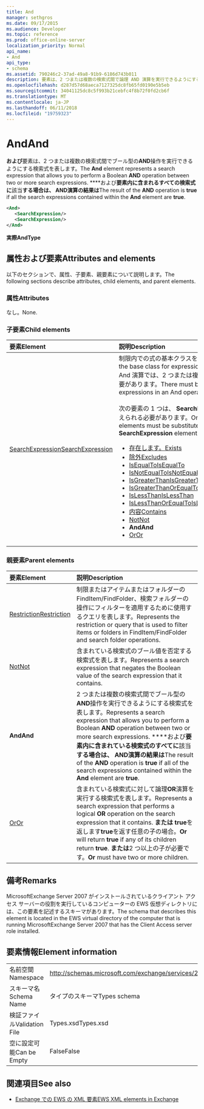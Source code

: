 ```yaml
---
title: And
manager: sethgros
ms.date: 09/17/2015
ms.audience: Developer
ms.topic: reference
ms.prod: office-online-server
localization_priority: Normal
api_name:
- And
api_type:
- schema
ms.assetid: 790246c2-37ad-49a8-91b9-6186d743b011
description: 要素は、2 つまたは複数の検索式間で論理 AND 演算を実行できるようにする検索式を表します。 AND 演算の結果では、要素内に含まれるすべての検索式に該当する場合は true です。
ms.openlocfilehash: d287d57d68aeca7127325dc8fb65fd0190e5b5eb
ms.sourcegitcommit: 34041125dc8c5f993b21cebfc4f8b72f0fd2cb6f
ms.translationtype: MT
ms.contentlocale: ja-JP
ms.lasthandoff: 06/11/2018
ms.locfileid: "19759323"
---
```

# <a name="and"></a><span data-ttu-id="574e6-104">And</span><span class="sxs-lookup"><span data-stu-id="574e6-104">And</span></span>

<span data-ttu-id="574e6-105">**および**要素は、2 つまたは複数の検索式間でブール型の**AND**操作を実行できるようにする検索式を表します。</span><span class="sxs-lookup"><span data-stu-id="574e6-105">The **And** element represents a search expression that allows you to perform a Boolean **AND** operation between two or more search expressions.</span></span> <span data-ttu-id="574e6-106">****および**要素内に含まれるすべての検索式に**該当**する場合は、 **AND**演算の結果は**</span><span class="sxs-lookup"><span data-stu-id="574e6-106">The result of the **AND** operation is **true** if all the search expressions contained within the **And** element are **true**.</span></span>
  
```xml
<And>
   <SearchExpression/>
   <SearchExpression/>
</And>
```

 <span data-ttu-id="574e6-107">**実際**</span><span class="sxs-lookup"><span data-stu-id="574e6-107">**AndType**</span></span>
## <a name="attributes-and-elements"></a><span data-ttu-id="574e6-108">属性および要素</span><span class="sxs-lookup"><span data-stu-id="574e6-108">Attributes and elements</span></span>

<span data-ttu-id="574e6-109">以下のセクションで、属性、子要素、親要素について説明します。</span><span class="sxs-lookup"><span data-stu-id="574e6-109">The following sections describe attributes, child elements, and parent elements.</span></span>
  
### <a name="attributes"></a><span data-ttu-id="574e6-110">属性</span><span class="sxs-lookup"><span data-stu-id="574e6-110">Attributes</span></span>

<span data-ttu-id="574e6-111">なし。</span><span class="sxs-lookup"><span data-stu-id="574e6-111">None.</span></span>
  
### <a name="child-elements"></a><span data-ttu-id="574e6-112">子要素</span><span class="sxs-lookup"><span data-stu-id="574e6-112">Child elements</span></span>

|<span data-ttu-id="574e6-113">**要素**</span><span class="sxs-lookup"><span data-stu-id="574e6-113">**Element**</span></span>|<span data-ttu-id="574e6-114">**説明**</span><span class="sxs-lookup"><span data-stu-id="574e6-114">**Description**</span></span>|
|:-----|:-----|
|[<span data-ttu-id="574e6-115">SearchExpression</span><span class="sxs-lookup"><span data-stu-id="574e6-115">SearchExpression</span></span>](searchexpression.md) <br/> | <span data-ttu-id="574e6-116">制限内での式の基本クラスを表します。</span><span class="sxs-lookup"><span data-stu-id="574e6-116">Represents the base class for expressions within a restriction.</span></span> <span data-ttu-id="574e6-117">And 演算では、2 つまたは複数の検索式を入力する必要があります。</span><span class="sxs-lookup"><span data-stu-id="574e6-117">There must be two or more search expressions in an And operation.</span></span><br/><br/>  <span data-ttu-id="574e6-118">次の要素の 1 つは、 **SearchExpression**要素に置き換えられる必要があります。</span><span class="sxs-lookup"><span data-stu-id="574e6-118">One of the following elements must be substituted for the **SearchExpression** element:</span></span><ul><li> [<span data-ttu-id="574e6-119">存在します。</span><span class="sxs-lookup"><span data-stu-id="574e6-119">Exists</span></span>](exists.md)</li><li>[<span data-ttu-id="574e6-120">除外</span><span class="sxs-lookup"><span data-stu-id="574e6-120">Excludes</span></span>](excludes.md)</li><li>[<span data-ttu-id="574e6-121">IsEqualTo</span><span class="sxs-lookup"><span data-stu-id="574e6-121">IsEqualTo</span></span>](isequalto.md)</li><li>[<span data-ttu-id="574e6-122">IsNotEqualTo</span><span class="sxs-lookup"><span data-stu-id="574e6-122">IsNotEqualTo</span></span>](isnotequalto.md)</li><li>[<span data-ttu-id="574e6-123">IsGreaterThan</span><span class="sxs-lookup"><span data-stu-id="574e6-123">IsGreaterThan</span></span>](isgreaterthan.md)</li><li>[<span data-ttu-id="574e6-124">IsGreaterThanOrEqualTo</span><span class="sxs-lookup"><span data-stu-id="574e6-124">IsGreaterThanOrEqualTo</span></span>](isgreaterthanorequalto.md)</li><li>[<span data-ttu-id="574e6-125">IsLessThan</span><span class="sxs-lookup"><span data-stu-id="574e6-125">IsLessThan</span></span>](islessthan.md)</li><li>[<span data-ttu-id="574e6-126">IsLessThanOrEqualTo</span><span class="sxs-lookup"><span data-stu-id="574e6-126">IsLessThanOrEqualTo</span></span>](islessthanorequalto.md)</li><li>[<span data-ttu-id="574e6-127">内容</span><span class="sxs-lookup"><span data-stu-id="574e6-127">Contains</span></span>](contains.md)</li><li>[<span data-ttu-id="574e6-128">Not</span><span class="sxs-lookup"><span data-stu-id="574e6-128">Not</span></span>](not.md)</li><li><span data-ttu-id="574e6-129">**And**</span><span class="sxs-lookup"><span data-stu-id="574e6-129">**And**</span></span></li><li>[<span data-ttu-id="574e6-130">Or</span><span class="sxs-lookup"><span data-stu-id="574e6-130">Or</span></span>](or.md) </li></ul> |
   
### <a name="parent-elements"></a><span data-ttu-id="574e6-131">親要素</span><span class="sxs-lookup"><span data-stu-id="574e6-131">Parent elements</span></span>

|<span data-ttu-id="574e6-132">**要素**</span><span class="sxs-lookup"><span data-stu-id="574e6-132">**Element**</span></span>|<span data-ttu-id="574e6-133">**説明**</span><span class="sxs-lookup"><span data-stu-id="574e6-133">**Description**</span></span>|
|:-----|:-----|
|[<span data-ttu-id="574e6-134">Restriction</span><span class="sxs-lookup"><span data-stu-id="574e6-134">Restriction</span></span>](restriction.md) <br/> |<span data-ttu-id="574e6-135">制限またはアイテムまたはフォルダーの FindItem/FindFolder、検索フォルダーの操作にフィルターを適用するために使用するクエリを表します。</span><span class="sxs-lookup"><span data-stu-id="574e6-135">Represents the restriction or query that is used to filter items or folders in FindItem/FindFolder and search folder operations.</span></span>  <br/> |
|[<span data-ttu-id="574e6-136">Not</span><span class="sxs-lookup"><span data-stu-id="574e6-136">Not</span></span>](not.md) <br/> |<span data-ttu-id="574e6-137">含まれている検索式のブール値を否定する検索式を表します。</span><span class="sxs-lookup"><span data-stu-id="574e6-137">Represents a search expression that negates the Boolean value of the search expression that it contains.</span></span>  <br/> |
|<span data-ttu-id="574e6-138">**And**</span><span class="sxs-lookup"><span data-stu-id="574e6-138">**And**</span></span> <br/> |<span data-ttu-id="574e6-139">2 つまたは複数の検索式間でブール型の**AND**操作を実行できるようにする検索式を表します。</span><span class="sxs-lookup"><span data-stu-id="574e6-139">Represents a search expression that allows you to perform a Boolean **AND** operation between two or more search expressions.</span></span> <span data-ttu-id="574e6-140">****および**要素内に含まれている検索式のすべてに**該当**する場合は、 **AND**演算の結果は**</span><span class="sxs-lookup"><span data-stu-id="574e6-140">The result of the **AND** operation is **true** if all of the search expressions contained within the **And** element are **true**.</span></span>  <br/> |
|[<span data-ttu-id="574e6-141">Or</span><span class="sxs-lookup"><span data-stu-id="574e6-141">Or</span></span>](or.md) <br/> |<span data-ttu-id="574e6-142">含まれている検索式に対して論理**OR**演算を実行する検索式を表します。</span><span class="sxs-lookup"><span data-stu-id="574e6-142">Represents a search expression that performs a logical **OR** operation on the search expression that it contains.</span></span> <span data-ttu-id="574e6-143">**または** **true**を返します**true**を返す任意の子の場合。</span><span class="sxs-lookup"><span data-stu-id="574e6-143">**Or** will return **true** if any of its children return **true**.</span></span> <span data-ttu-id="574e6-144">**または**2 つ以上の子が必要です。</span><span class="sxs-lookup"><span data-stu-id="574e6-144">**Or** must have two or more children.</span></span>  <br/> |
   
## <a name="remarks"></a><span data-ttu-id="574e6-145">備考</span><span class="sxs-lookup"><span data-stu-id="574e6-145">Remarks</span></span>

<span data-ttu-id="574e6-146">MicrosoftExchange Server 2007 がインストールされているクライアント アクセス サーバーの役割を実行しているコンピューターの EWS 仮想ディレクトリには、この要素を記述するスキーマがあります。</span><span class="sxs-lookup"><span data-stu-id="574e6-146">The schema that describes this element is located in the EWS virtual directory of the computer that is running MicrosoftExchange Server 2007 that has the Client Access server role installed.</span></span>
  
## <a name="element-information"></a><span data-ttu-id="574e6-147">要素情報</span><span class="sxs-lookup"><span data-stu-id="574e6-147">Element information</span></span>

|||
|:-----|:-----|
|<span data-ttu-id="574e6-148">名前空間</span><span class="sxs-lookup"><span data-stu-id="574e6-148">Namespace</span></span>  <br/> |http://schemas.microsoft.com/exchange/services/2006/types  <br/> |
|<span data-ttu-id="574e6-149">スキーマ名</span><span class="sxs-lookup"><span data-stu-id="574e6-149">Schema Name</span></span>  <br/> |<span data-ttu-id="574e6-150">タイプのスキーマ</span><span class="sxs-lookup"><span data-stu-id="574e6-150">Types schema</span></span>  <br/> |
|<span data-ttu-id="574e6-151">検証ファイル</span><span class="sxs-lookup"><span data-stu-id="574e6-151">Validation File</span></span>  <br/> |<span data-ttu-id="574e6-152">Types.xsd</span><span class="sxs-lookup"><span data-stu-id="574e6-152">Types.xsd</span></span>  <br/> |
|<span data-ttu-id="574e6-153">空に設定可能</span><span class="sxs-lookup"><span data-stu-id="574e6-153">Can be Empty</span></span>  <br/> |<span data-ttu-id="574e6-154">False</span><span class="sxs-lookup"><span data-stu-id="574e6-154">False</span></span>  <br/> |
   
## <a name="see-also"></a><span data-ttu-id="574e6-155">関連項目</span><span class="sxs-lookup"><span data-stu-id="574e6-155">See also</span></span>

- [<span data-ttu-id="574e6-156">Exchange での EWS の XML 要素</span><span class="sxs-lookup"><span data-stu-id="574e6-156">EWS XML elements in Exchange</span></span>](ews-xml-elements-in-exchange.md)

